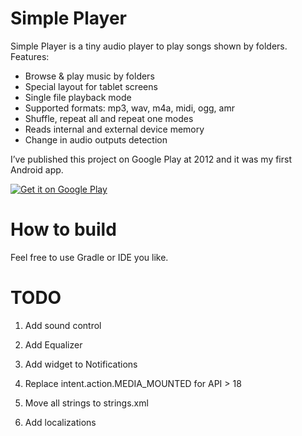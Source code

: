Simple Player
===========


Simple Player is a tiny audio player to play songs shown by folders.
Features:
- Browse & play music by folders
- Special layout for tablet screens
- Single file playback mode
- Supported formats: mp3, wav, m4a, midi, ogg, amr
- Shuffle, repeat all and repeat one modes
- Reads internal and external device memory
- Change in audio outputs detection

I’ve published this project on Google Play at 2012 and it was my first Android app. 

<a href="https://play.google.com/store/apps/details?id=org.sergez.splayer">
  <img alt="Get it on Google Play"
       src="https://developer.android.com/images/brand/en_generic_rgb_wo_45.png" />
</a>


How to build
========
Feel free to use Gradle or IDE you like.


TODO
======== 
1) Add sound control

2) Add Equalizer

3) Add widget to Notifications

4) Replace intent.action.MEDIA_MOUNTED for API > 18

5) Move all strings to strings.xml

6) Add localizations
